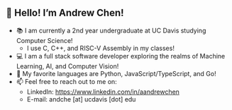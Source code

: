 <h2>👋 Hello! I’m Andrew Chen!</h2>

- 📚 I am currently a 2nd year undergraduate at UC Davis studying Computer Science!
     - I use C, C++, and RISC-V Assembly in my classes!
- 💻 I am a full stack software developer exploring the realms of Machine Learning, AI, and Computer Vision!
- 💞️ My favorite languages are Python, JavaScript/TypeScript, and Go!
- 📫 Feel free to reach out to me on:
   - LinkedIn: https://www.linkedin.com/in/aandrewchen
   - E-mail: andche [at] ucdavis [dot] edu
